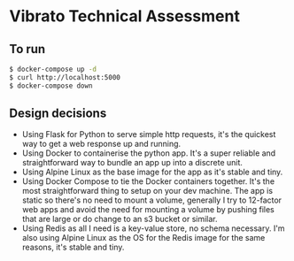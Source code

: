 # Vibrato Technical Assessment

## To run

```bash
$ docker-compose up -d
$ curl http://localhost:5000
$ docker-compose down
```

## Design decisions

* Using Flask for Python to serve simple http requests, it's the quickest way to get a web response up and running.
* Using Docker to containerise the python app. It's a super reliable and straightforward way to bundle an app up into a discrete unit.
* Using Alpine Linux as the base image for the app as it's stable and tiny.
* Using Docker Compose to tie the Docker containers together. It's the most straightforward thing to setup on your dev machine. The app is static so there's no need to mount a volume, generally I try to 12-factor web apps and avoid the need for mounting a volume by pushing files that are large or do change to an s3 bucket or similar.
* Using Redis as all I need is a key-value store, no schema necessary. I'm also using Alpine Linux as the OS for the Redis image for the same reasons, it's stable and tiny.
